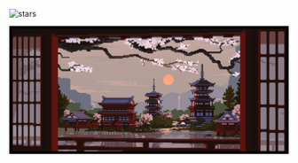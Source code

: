 ![stars](https://img.shields.io/github/stars/yurvon-screamo)

![Banner](./media/lennart-butz-idea5anim4.gif)
